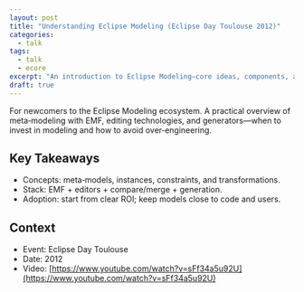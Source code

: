 ```yaml
---
layout: post
title: "Understanding Eclipse Modeling (Eclipse Day Toulouse 2012)"
categories:
  - talk
tags:
  - talk
  - ecore
excerpt: "An introduction to Eclipse Modeling—core ideas, components, and how they fit together."
draft: true
---
```


For newcomers to the Eclipse Modeling ecosystem. A practical overview of meta‑modeling with EMF, editing technologies, and generators—when to invest in modeling and how to avoid over‑engineering.

## Key Takeaways
- Concepts: meta‑models, instances, constraints, and transformations.
- Stack: EMF + editors + compare/merge + generation.
- Adoption: start from clear ROI; keep models close to code and users.

## Context
- Event: Eclipse Day Toulouse
- Date: 2012
- Video: [https://www.youtube.com/watch?v=sFf34a5u92U](https://www.youtube.com/watch?v=sFf34a5u92U)
